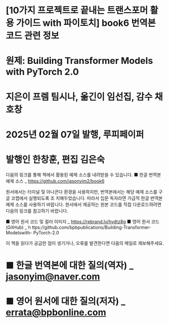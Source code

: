 # [10가지 프로젝트로 끝내는 트랜스포머 활용 가이드 with 파이토치] book6 번역본 코드 관련 정보
# 원제: Building Transformer Models with PyTorch 2.0 

# 지은이 프렘 팀시나, 옮긴이 임선집, 감수 채호창
# 2025년 02월 07일 발행, 루피페이퍼 

# 발행인 한창훈, 편집 김은숙


다음의 링크를 통해 책에서 활용된 예제 소스를 내려받을 수 있습니다.
■ 한글 번역본 예제 소스 _ https://github.com/jasonyim2/book6

원서에서는 터미널 및 아나콘다 환경을 사용하지만, 번역본에서는 해당 예제 소스를 구글 코랩에서 실행되도록 조
치해두었습니다. 따라서 입문 독자라면 가급적 한글 번역본 예제 소스를 사용하기 바랍니다.
원서에서 제공하는 원본 코드를 직접 다운로드하려면 다음의 링크를 참고하기 바랍니다.

■ 영어 원서 코드 및 컬러 이미지 _ https://rebrand.ly/hydtz8g
■ 영어 원서 코드(GitHub) _ h ttps://github.com/bpbpublications/Building-Transformer-Modelswith-
PyTorch-2.0

이 책을 읽다가 궁금한 점이 생기거나, 오류를 발견한다면 다음의 메일로 제보해주세요.

# ■ 한글 번역본에 대한 질의(역자) _ jasonyim@naver.com
# ■ 영어 원서에 대한 질의(저자) _ errata@bpbonline.com
